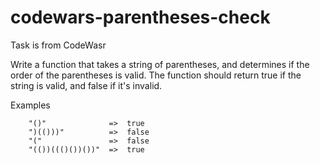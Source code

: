 # codewars-parentheses-check

Task is from CodeWasr

Write a function that takes a string of parentheses, and determines if the order of 
the parentheses is valid. The function should return true if the string is valid, 
and false if it's invalid.

Examples
        
        "()"              =>  true
        ")(()))"          =>  false
        "("               =>  false
        "(())((()())())"  =>  true
